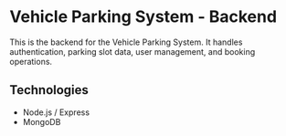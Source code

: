 ﻿# Vehicle Parking System - Backend

This is the backend for the Vehicle Parking System. It handles authentication, parking slot data, user management, and booking operations.

## Technologies
- Node.js / Express
- MongoDB
